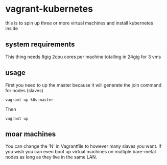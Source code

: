 # vagrant-kubernetes
this is to spin up three or more virtual machines and install kubernetes inside


## system requirements
This thing needs 8gig 2cpu cores per machine totalling in 24gig for 3 vms

## usage
First you need to up the master because it will generate the join command for nodes (slaves)

```
vagrant up k8s-master
```

Then

```
vagrant up
```

## moar machines
You can change the 'N' in Vagrantfile to however many slaves you want. If you wish you can even boot up virtual machines on multiple bare-metal nodes as long as they live in the same LAN.

